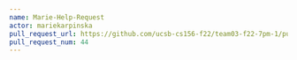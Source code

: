 ```yaml
---
name: Marie-Help-Request
actor: mariekarpinska
pull_request_url: https://github.com/ucsb-cs156-f22/team03-f22-7pm-1/pull/44
pull_request_num: 44
---
```

